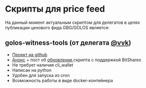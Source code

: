# Скрипты для price feed

На данный момент актуальным скриптом для делегатов в целях публикации ценового фида GBG/GOLOS является: 

## golos-witness-tools \(от делегата [@vvk](https://golos.id/@vvk)\)

* [Проект на github](https://github.com/bitfag/golos-witness-tools)
* [Анонс](https://golos.id/golostools/@vvk/anons-novogo-skripta-obnovleniya-price-feed-i-proekta-golos-witness-tools) + пост об [обновлении ](https://golos.id/golos/@vvk/golos-witness-tools-bitshares)скрипта с поддержкой BitShares
* Не требует наличия cli\_wallet
* Написан на python
* Удобен для запуска из cron
* Возможность работы в виде docker-контейнера

